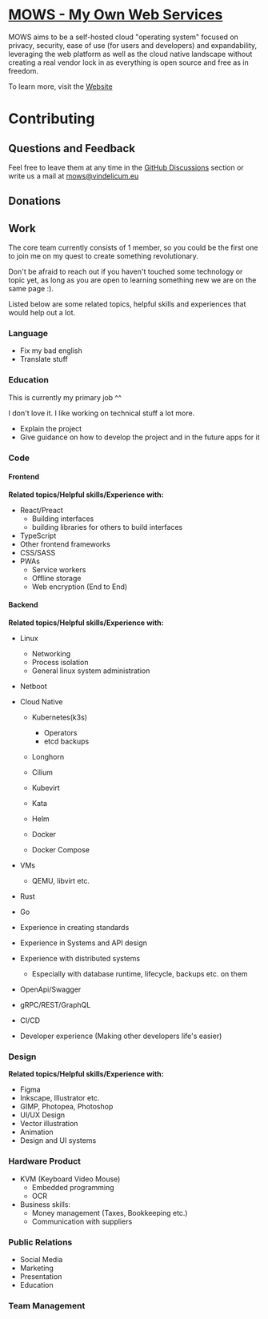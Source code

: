 # [MOWS - My Own Web Services](https://mows.vindelicum.eu)

MOWS aims to be a self-hosted cloud "operating system" focused on privacy, security, ease of use (for users and developers) and expandability, leveraging the web platform as well as the cloud native landscape without creating a real vendor lock in as everything is open source and free as in freedom.

To learn more, visit the [Website](https://mows.vindelicum.eu)

# Contributing

## Questions and Feedback

Feel free to leave them at any time in the [GitHub Discussions](https://github.com/my-own-web-services/mows/discussions) section or write us a mail at [mows@vindelicum.eu](mailto:mows@vindelicum.eu)

## Donations

## Work

The core team currently consists of 1 member, so you could be the first one to join me on my quest to create something revolutionary.

Don't be afraid to reach out if you haven't touched some technology or topic yet, as long as you are open to learning something new we are on the same page :).

Listed below are some related topics, helpful skills and experiences that would help out a lot.

### Language

-   Fix my bad english
-   Translate stuff

### Education

This is currently my primary job ^^

I don't love it. I like working on technical stuff a lot more.

-   Explain the project
-   Give guidance on how to develop the project and in the future apps for it

### Code

#### Frontend

**Related topics/Helpful skills/Experience with:**

-   React/Preact
    -   Building interfaces
    -   building libraries for others to build interfaces
-   TypeScript
-   Other frontend frameworks
-   CSS/SASS
-   PWAs
    -   Service workers
    -   Offline storage
    -   Web encryption (End to End)

#### Backend

**Related topics/Helpful skills/Experience with:**

-   Linux
    -   Networking
    -   Process isolation
    -   General linux system administration
-   Netboot
-   Cloud Native

    -   Kubernetes(k3s)

        -   Operators
        -   etcd backups

    -   Longhorn
    -   Cilium
    -   Kubevirt
    -   Kata
    -   Helm
    -   Docker
    -   Docker Compose

-   VMs
    -   QEMU, libvirt etc.
-   Rust
-   Go
-   Experience in creating standards
-   Experience in Systems and API design
-   Experience with distributed systems
    -   Especially with database runtime, lifecycle, backups etc. on them
-   OpenApi/Swagger
-   gRPC/REST/GraphQL
-   CI/CD
-   Developer experience (Making other developers life's easier)

### Design

**Related topics/Helpful skills/Experience with:**

-   Figma
-   Inkscape, Illustrator etc.
-   GIMP, Photopea, Photoshop
-   UI/UX Design
-   Vector illustration
-   Animation
-   Design and UI systems

### Hardware Product

-   KVM (Keyboard Video Mouse)
    -   Embedded programming
    -   OCR
-   Business skills:
    -   Money management (Taxes, Bookkeeping etc.)
    -   Communication with suppliers

### Public Relations

-   Social Media
-   Marketing
-   Presentation
-   Education

### Team Management
